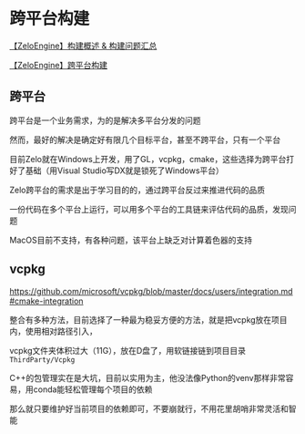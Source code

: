 # 跨平台构建

[【ZeloEngine】构建概述 & 构建问题汇总](https://blog.csdn.net/zolo_mario/article/details/117652524)

[【ZeloEngine】跨平台构建](https://blog.csdn.net/zolo_mario/article/details/118087054)

## 跨平台

跨平台是一个业务需求，为的是解决多平台分发的问题

然而，最好的解决是确定好有限几个目标平台，甚至不跨平台，只有一个平台

目前Zelo就在Windows上开发，用了GL，vcpkg，cmake，这些选择为跨平台打好了基础（用Visual Studio写DX就是锁死了Windows平台）

Zelo跨平台的需求是出于学习目的的，通过跨平台反过来推进代码的品质

一份代码在多个平台上运行，可以用多个平台的工具链来评估代码的品质，发现问题

MacOS目前不支持，有各种问题，该平台上缺乏对计算着色器的支持

## vcpkg

https://github.com/microsoft/vcpkg/blob/master/docs/users/integration.md#cmake-integration

整合有多种方法，目前选择了一种最为稳妥方便的方法，就是把vcpkg放在项目内，使用相对路径引入，

vcpkg文件夹体积过大（11G），放在D盘了，用软链接链到项目目录`ThirdParty/Vcpkg`

C++的包管理实在是大坑，目前以实用为主，他没法像Python的venv那样非常容易，用conda能轻松管理每个项目的依赖

那么就只要维护好当前项目的依赖即可，不要崩就行，不用花里胡哨非常灵活和智能
